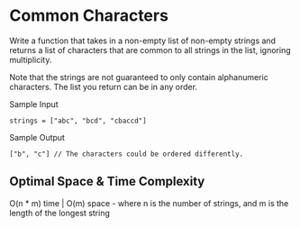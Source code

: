 # Common Characters

Write a function that takes in a non-empty list of non-empty strings and returns a list of characters that are common to all strings in the list, ignoring multiplicity.

Note that the strings are not guaranteed to only contain alphanumeric characters. The list you return can be in any order.

Sample Input
```
strings = ["abc", "bcd", "cbaccd"]
```

Sample Output
```
["b", "c"] // The characters could be ordered differently.
```

## Optimal Space & Time Complexity

O(n * m) time | O(m) space - where n is the number of strings, and m is the length of the longest string
